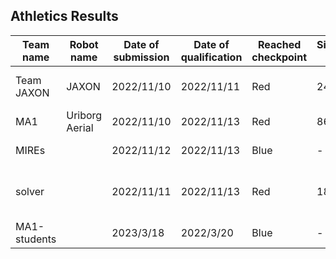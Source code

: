 ## Athletics Results

|  Team name       | Robot name     | Date of submission | Date of qualification | Reached checkpoint| Simulation time   | Realtime-factor| Comment                   | Materials |
| ----             | ----           | ----               | ----                  | ----              | ----              | ----           | ----                      | ----      |
|  Team JAXON      | JAXON          | 2022/11/10         | 2022/11/11            | Red               | 241"013           |           2.9  | original item added       | [log](https://drive.google.com/file/d/1lVtNZdYc88D19GgG3fhgV6UQwmw5oVnM/view?usp=sharing) [video](https://drive.google.com/file/d/1C0XwWI1Ab3dPDHdgisQ-4ZbivH3uxb8X/view?usp=sharing) [slides](https://drive.google.com/file/d/1_dqtEHSgPWqNMzS0HbLpaINGtzdR1XAC/view?usp=sharing)|
|  MA1             | Uriborg Aerial | 2022/11/10         | 2022/11/13            | Red               | 86"642            |         1.00697 |                           | [log](https://drive.google.com/file/d/18T4XcosvO4h_R-7PTV9SDJN2x_CCs1E_/view?usp=sharing) [video](https://drive.google.com/file/d/1gtLrhK7hPv3LL_lfF6UlMPruwKYwd9I6/view?usp=sharing) [slides](https://drive.google.com/file/d/1XOLZPa6zfnH8tDQeXPnHZvNhIPbTukdP/view?usp=sharing)|
|  MIREs           |                | 2022/11/12         | 2022/11/13            | Blue              | -                 |         2.5441 |                           | [log](https://drive.google.com/file/d/1rH2jFZs4NQ1uyZrjkNnpnQU9ArttPVXA/view?usp=sharing) [video](https://drive.google.com/file/d/1Tr1tnBGwUAnwxJWBoYl07Nr6tikaEqfR/view?usp=sharing) [slides](https://docs.google.com/presentation/d/1-uOlndGNSihbvXick2RjbAF6swmYyrbV/edit?usp=sharing&ouid=117864653496139825824&rtpof=true&sd=true)                |
|  solver          |                | 2022/11/11         | 2022/11/13            | Red               | 18"822            |                | started from green area   | [log](https://drive.google.com/drive/folders/1JPTOMKgiNGlfMkhuYpAgqfICxNxsNkut?usp=sharing) [video](https://drive.google.com/file/d/1BUYYWKc_gPVjaiusOyI1F3LRqjmP2IkZ/view?usp=sharing)  [slides](https://docs.google.com/presentation/d/1k6fXFb39c9gT7BsLzR7ggIPgGMgA-3zk/edit?usp=sharing&ouid=117864653496139825824&rtpof=true&sd=true)                 |
|  MA1-students    |                | 2023/3/18          | 2022/3/20             |  Blue             |  -                |         1.0001 |                           |[log](https://drive.google.com/file/d/1MZHq1H7PXCdLC3zuz1cxEGpOcH03sROf/view?usp=sharing) |